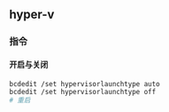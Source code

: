 ## hyper-v

### 指令

#### 开启与关闭

```sh
bcdedit /set hypervisorlaunchtype auto
bcdedit /set hypervisorlaunchtype off
# 重启
```

